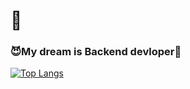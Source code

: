 <h1>👻</h1>
<h3><strong>😈My dream is Backend devloper👾</strong></h3>

[![Top Langs](https://github-readme-stats.vercel.app/api/top-langs/?username=rudeh2926&layout=compact&langs_count=4)](https://github.com/anuraghazra/github-readme-stats)

</div>
